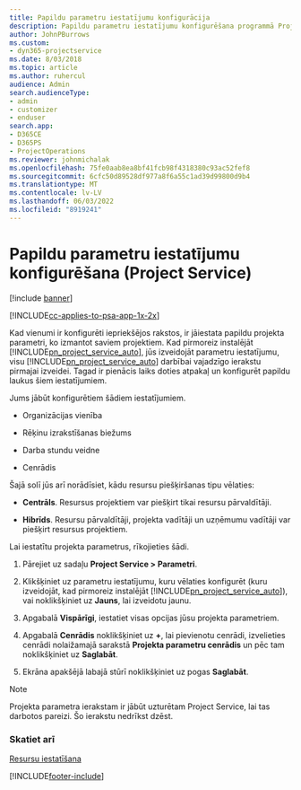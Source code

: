 ```yaml
---
title: Papildu parametru iestatījumu konfigurācija
description: Papildu parametru iestatījumu konfigurēšana programmā Project Service
author: JohnPBurrows
ms.custom:
- dyn365-projectservice
ms.date: 8/03/2018
ms.topic: article
ms.author: ruhercul
audience: Admin
search.audienceType:
- admin
- customizer
- enduser
search.app:
- D365CE
- D365PS
- ProjectOperations
ms.reviewer: johnmichalak
ms.openlocfilehash: 75fe0aab8ea8bf41fcb98f4318380c93ac52fef8
ms.sourcegitcommit: 6cfc50d89528df977a8f6a55c1ad39d99800d9b4
ms.translationtype: MT
ms.contentlocale: lv-LV
ms.lasthandoff: 06/03/2022
ms.locfileid: "8919241"
---
```

# <a name="configure-additional-parameter-settings-project-service"></a>Papildu parametru iestatījumu konfigurēšana (Project Service)

[!include [banner](../includes/psa-now-project-operations.md)]

[!INCLUDE[cc-applies-to-psa-app-1x-2x](../includes/cc-applies-to-psa-app-1x-2x.md)]

Kad vienumi ir konfigurēti iepriekšējos rakstos, ir jāiestata papildu projekta parametri, ko izmantot saviem projektiem. Kad pirmoreiz instalējāt [!INCLUDE[pn_project_service_auto](../includes/pn-project-service-auto.md)], jūs izveidojāt parametru iestatījumu, visu [!INCLUDE[pn_project_service_auto](../includes/pn-project-service-auto.md)] darbībai vajadzīgo ierakstu pirmajai izveidei. Tagad ir pienācis laiks doties atpakaļ un konfigurēt papildu laukus šiem iestatījumiem.  
  
 Jums jābūt konfigurētiem šādiem iestatījumiem.  
  
-   Organizācijas vienība  
  
-   Rēķinu izrakstīšanas biežums  
  
-   Darba stundu veidne  
  
-   Cenrādis  
 
Šajā solī jūs arī norādīsiet, kādu resursu piešķiršanas tipu vēlaties:  
  
- **Centrāls**. Resursus projektiem var piešķirt tikai resursu pārvaldītāji.  
  
- **Hibrīds**. Resursu pārvaldītāji, projekta vadītāji un uzņēmumu vadītāji var piešķirt resursus projektiem.  
  
 
Lai iestatītu projekta parametrus, rīkojieties šādi.  
  
1. Pārejiet uz sadaļu **Project Service > Parametri**.  
  
2. Klikšķiniet uz parametru iestatījumu, kuru vēlaties konfigurēt (kuru izveidojāt, kad pirmoreiz instalējāt [!INCLUDE[pn_project_service_auto](../includes/pn-project-service-auto.md)]), vai noklikšķiniet uz **Jauns**, lai izveidotu jaunu.  
  
3. Apgabalā **Vispārīgi**, iestatiet visas opcijas jūsu projekta parametriem.  
  
4. Apgabalā **Cenrādis** noklikšķiniet uz **+**, lai pievienotu cenrādi, izvelieties cenrādi nolaižamajā sarakstā **Projekta parametru cenrādis** un pēc tam noklikšķiniet uz **Saglabāt**.  
  
5. Ekrāna apakšējā labajā stūrī noklikšķiniet uz pogas **Saglabāt**.  

> [!NOTE]
> Projekta parametra ierakstam ir jābūt uzturētam Project Service, lai tas darbotos pareizi. Šo ierakstu nedrīkst dzēst.

### <a name="see-also"></a>Skatiet arī  
 [Resursu iestatīšana](../psa/set-up-resources.md)


[!INCLUDE[footer-include](../includes/footer-banner.md)]
